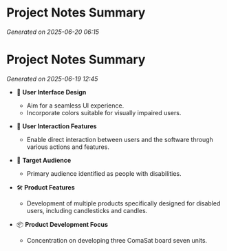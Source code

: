 # Project Notes Summary

*Generated on 2025-06-20 06:15*

# Project Notes Summary

*Generated on 2025-06-19 12:45*

- 🎨 **User Interface Design**
  - Aim for a seamless UI experience.
  - Incorporate colors suitable for visually impaired users.

- 🤝 **User Interaction Features**
  - Enable direct interaction between users and the software through various actions and features.

- 🎯 **Target Audience**
  - Primary audience identified as people with disabilities.

- 🛠️ **Product Features**
  - Development of multiple products specifically designed for disabled users, including candlesticks and candles.

- 📦 **Product Development Focus**
  - Concentration on developing three ComaSat board seven units.